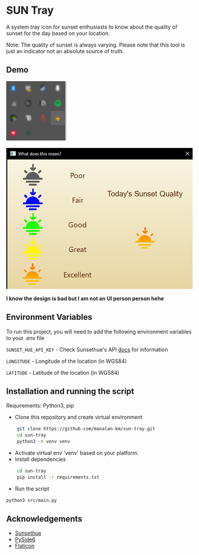 
# SUN Tray

A system tray icon for sunset enthusiasts to know about the quality of sunset for the day based on your location.

Note: The quality of sunset is always varying. Please note that this tool is just an indicator not an absolute source of truth.

## Demo

![Alt text](./images/sys-tray-icon.png?raw=true "Sun-Tray System Icon")
<br />
<br />
![Alt text](./images/sun-tray-dialog.png?raw=true "Sun-Tray Dialog")

__I know the design is bad but I am not an UI person person hehe__

## Environment Variables

To run this project, you will need to add the following environment variables to your .env file

`SUNSET_HUE_API_KEY` - Check Sunsethue's API [docs](https://documenter.getpostman.com/view/39964523/2sAYBUDY4W) for information

`LONGITUDE` - Longitude of the location (in WGS84)

`LATITUDE` - Latitude of the location (in WGS84)


## Installation and running the script

Requirements: Python3, pip

- Clone this repository and create virtual environment

```bash
    git clone https://github.com/manalan-km/sun-tray.git
    cd sun-tray
    python3 -m venv venv
```
- Activate virtual env 'venv' based on your platform.
- Install dependencies
```bash
    cd sun-tray
    pip install -r requirements.txt
```
- Run the script
```bash
python3 src/main.py
```
## Acknowledgements

 - [Sunsethue](https://sunsethue.com/)
 - [PySide6](https://github.com/matiassingers/awesome-readme)
 - [Flaticon](https://www.flaticon.com/free-icons/sunset)


